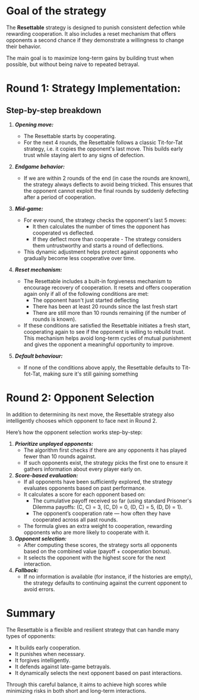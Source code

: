 # Goal of the strategy

The **Resettable** strategy is designed to punish consistent defection while rewarding cooperation.
It also includes a reset mechanism that offers opponents a second chance if they demonstrate a willingness to change their behavior.

The main goal is to maximize long-term gains by building trust when possible, but without being naive to repeated betrayal.


# Round 1: Strategy Implementation:
## Step-by-step breakdown
1. **_Opening move:_**
   * The Resettable starts by cooperating. 
   * For the next 4 rounds, the Resettable follows a classic
   Tit-for-Tat strategy, i.e. it copies the opponent's last move. This builds early trust while staying alert to any signs of defection.
2. _**Endgame behavior:**_
   * If we are within 2 rounds of the end (in case the rounds are known),
   the strategy always deflects to avoid being tricked. This ensures that the opponent cannot exploit the final rounds by suddenly defecting after a period of cooperation.

3. **_Mid-game:_**
   * For every round, the strategy checks the opponent's last
   5 moves:
     * It then calculates the number of times the opponent has cooperated vs deflected.
     * If they deflect more than cooperate - The strategy considers them untrustworthy and starts a round of deflections.
   * This dynamic adjustment helps protect against opponents who gradually become less cooperative over time.
4. **_Reset mechanism:_**
   * The Resettable includes a built-in forgiveness mechanism to encourage recovery of cooperation. It resets and offers cooperation again only if all of the following conditions are met:
     * The opponent hasn't just started deflecting
     * There has been at least 20 rounds since the last fresh start
     * There are still more than 10 rounds remaining (if the number of rounds is known).
   * If these conditions are satisfied the Resettable initiates a fresh start, cooperating again to see if the opponent is willing to rebuild trust. This mechanism helps avoid long-term cycles of mutual punishment and gives the opponent a meaningful opportunity to improve.
5. **_Default behaviour:_**
    * If none of the conditions above apply, the Resettable defaults to Tit-fot-Tat, making sure
   it's still gaining something


# Round 2: Opponent Selection

In addition to determining its next move, the Resettable strategy also intelligently chooses which opponent to face next in Round 2.

Here’s how the opponent selection works step-by-step:
1. **_Prioritize unplayed opponents:_**
   * The algorithm first checks if there are any opponents it has played fewer than 10 rounds against.
   * If such opponents exist, the strategy picks the first one to ensure it gathers information about every player early on.
2. **_Score-based evaluation:_**
   * If all opponents have been sufficiently explored, the strategy evaluates opponents based on past performance.
   * It calculates a score for each opponent based on:
     * The cumulative payoff received so far (using standard Prisoner's Dilemma payoffs: (C, C) = 3, (C, D) = 0, (D, C) = 5, (D, D) = 1).
     * The opponent’s cooperation rate — how often they have cooperated across all past rounds.
   * The formula gives an extra weight to cooperation, rewarding opponents who are more likely to cooperate with it.
3. **_Opponent selection:_**
   * After computing these scores, the strategy sorts all opponents based on the combined value (payoff + cooperation bonus).
   * It selects the opponent with the highest score for the next interaction.
4. **_Fallback:_**
   * If no information is available (for instance, if the histories are empty), the strategy defaults to continuing against the current opponent to avoid errors.


# Summary
The Resettable is a flexible and resilient strategy that can handle many types of opponents:

* It builds early cooperation.
* It punishes when necessary.
* It forgives intelligently.
* It defends against late-game betrayals.
* It dynamically selects the next opponent based on past interactions.

Through this careful balance, it aims to achieve high scores while minimizing risks in both short and long-term interactions.


